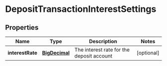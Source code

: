 
# DepositTransactionInterestSettings

## Properties
Name | Type | Description | Notes
------------ | ------------- | ------------- | -------------
**interestRate** | [**BigDecimal**](BigDecimal.md) | The interest rate for the deposit account |  [optional]



